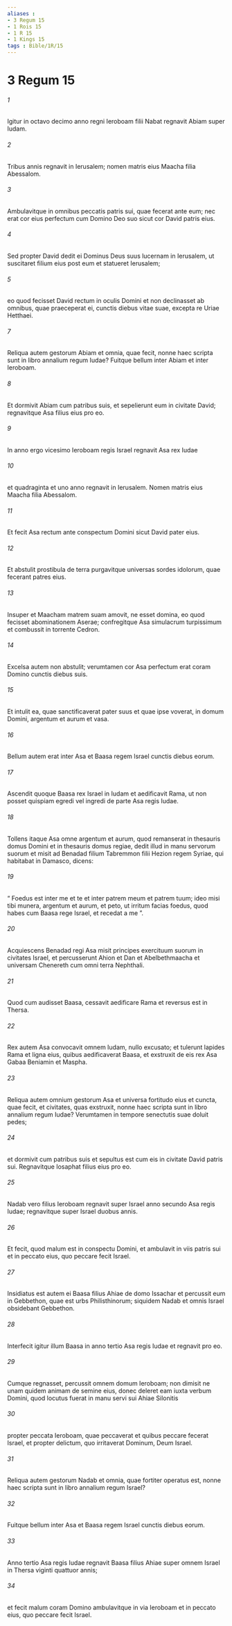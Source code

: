 ```yaml
---
aliases : 
- 3 Regum 15
- 1 Rois 15
- 1 R 15
- 1 Kings 15
tags : Bible/1R/15
---
```


# 3 Regum 15

###### 1
Igitur in octavo decimo anno regni Ieroboam filii Nabat regnavit Abiam super Iudam. 
###### 2
Tribus annis regnavit in Ierusalem; nomen matris eius Maacha filia Abessalom. 
###### 3
Ambulavitque in omnibus peccatis patris sui, quae fecerat ante eum; nec erat cor eius perfectum cum Domino Deo suo sicut cor David patris eius. 
###### 4
Sed propter David dedit ei Dominus Deus suus lucernam in Ierusalem, ut suscitaret filium eius post eum et statueret Ierusalem; 
###### 5
eo quod fecisset David rectum in oculis Domini et non declinasset ab omnibus, quae praeceperat ei, cunctis diebus vitae suae, excepta re Uriae Hetthaei. 
###### 7
Reliqua autem gestorum Abiam et omnia, quae fecit, nonne haec scripta sunt in libro annalium regum Iudae? Fuitque bellum inter Abiam et inter Ieroboam. 
###### 8
Et dormivit Abiam cum patribus suis, et sepelierunt eum in civitate David; regnavitque Asa filius eius pro eo.
###### 9
In anno ergo vicesimo Ieroboam regis Israel regnavit Asa rex Iudae 
###### 10
et quadraginta et uno anno regnavit in Ierusalem. Nomen matris eius Maacha filia Abessalom.
###### 11
Et fecit Asa rectum ante conspectum Domini sicut David pater eius. 
###### 12
Et abstulit prostibula de terra purgavitque universas sordes idolorum, quae fecerant patres eius. 
###### 13
Insuper et Maacham matrem suam amovit, ne esset domina, eo quod fecisset abominationem Aserae; confregitque Asa simulacrum turpissimum et combussit in torrente Cedron. 
###### 14
Excelsa autem non abstulit; verumtamen cor Asa perfectum erat coram Domino cunctis diebus suis. 
###### 15
Et intulit ea, quae sanctificaverat pater suus et quae ipse voverat, in domum Domini, argentum et aurum et vasa.
###### 16
Bellum autem erat inter Asa et Baasa regem lsrael cunctis diebus eorum. 
###### 17
Ascendit quoque Baasa rex Israel in Iudam et aedificavit Rama, ut non posset quispiam egredi vel ingredi de parte Asa regis Iudae. 
###### 18
Tollens itaque Asa omne argentum et aurum, quod remanserat in thesauris domus Domini et in thesauris domus regiae, dedit illud in manu servorum suorum et misit ad Benadad filium Tabremmon filii Hezion regem Syriae, qui habitabat in Damasco, dicens: 
###### 19
“ Foedus est inter me et te et inter patrem meum et patrem tuum; ideo misi tibi munera, argentum et aurum, et peto, ut irritum facias foedus, quod habes cum Baasa rege Israel, et recedat a me ”. 
###### 20
Acquiescens Benadad regi Asa misit principes exercituum suorum in civitates Israel, et percusserunt Ahion et Dan et Abelbethmaacha et universam Chenereth cum omni terra Nephthali. 
###### 21
Quod cum audisset Baasa, cessavit aedificare Rama et reversus est in Thersa. 
###### 22
Rex autem Asa convocavit omnem Iudam, nullo excusato; et tulerunt lapides Rama et ligna eius, quibus aedificaverat Baasa, et exstruxit de eis rex Asa Gabaa Beniamin et Maspha.
###### 23
Reliqua autem omnium gestorum Asa et universa fortitudo eius et cuncta, quae fecit, et civitates, quas exstruxit, nonne haec scripta sunt in libro annalium regum Iudae? Verumtamen in tempore senectutis suae doluit pedes; 
###### 24
et dormivit cum patribus suis et sepultus est cum eis in civitate David patris sui. Regnavitque Iosaphat filius eius pro eo.
###### 25
Nadab vero filius Ieroboam regnavit super Israel anno secundo Asa regis Iudae; regnavitque super Israel duobus annis. 
###### 26
Et fecit, quod malum est in conspectu Domini, et ambulavit in viis patris sui et in peccato eius, quo peccare fecit Israel. 
###### 27
Insidiatus est autem ei Baasa filius Ahiae de domo Issachar et percussit eum in Gebbethon, quae est urbs Philisthinorum; siquidem Nadab et omnis Israel obsidebant Gebbethon. 
###### 28
Interfecit igitur illum Baasa in anno tertio Asa regis Iudae et regnavit pro eo. 
###### 29
Cumque regnasset, percussit omnem domum Ieroboam; non dimisit ne unam quidem animam de semine eius, donec deleret eam iuxta verbum Domini, quod locutus fuerat in manu servi sui Ahiae Silonitis 
###### 30
propter peccata Ieroboam, quae peccaverat et quibus peccare fecerat Israel, et propter delictum, quo irritaverat Dominum, Deum Israel.
###### 31
Reliqua autem gestorum Nadab et omnia, quae fortiter operatus est, nonne haec scripta sunt in libro annalium regum Israel? 
###### 32
Fuitque bellum inter Asa et Baasa regem Israel cunctis diebus eorum.
###### 33
Anno tertio Asa regis Iudae regnavit Baasa filius Ahiae super omnem Israel in Thersa viginti quattuor annis; 
###### 34
et fecit malum coram Domino ambulavitque in via Ieroboam et in peccato eius, quo peccare fecit Israel.
